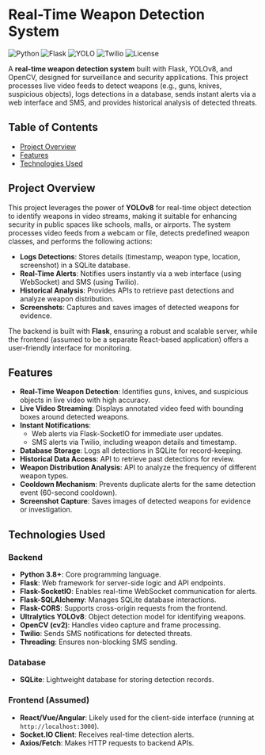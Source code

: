 # Real-Time Weapon Detection System

![Python](https://img.shields.io/badge/Python-3.8+-blue.svg)
![Flask](https://img.shields.io/badge/Flask-2.0+-green.svg)
![YOLO](https://img.shields.io/badge/YOLO-v8-orange.svg)
![Twilio](https://img.shields.io/badge/Twilio-SMS-red.svg)
![License](https://img.shields.io/badge/License-MIT-blue.svg)

A **real-time weapon detection system** built with Flask, YOLOv8, and OpenCV, designed for surveillance and security applications. This project processes live video feeds to detect weapons (e.g., guns, knives, suspicious objects), logs detections in a database, sends instant alerts via a web interface and SMS, and provides historical analysis of detected threats.

## Table of Contents

- [Project Overview](#project-overview)
- [Features](#features)
- [Technologies Used](#technologies-used)

## Project Overview

This project leverages the power of **YOLOv8** for real-time object detection to identify weapons in video streams, making it suitable for enhancing security in public spaces like schools, malls, or airports. The system processes video feeds from a webcam or file, detects predefined weapon classes, and performs the following actions:

- **Logs Detections**: Stores details (timestamp, weapon type, location, screenshot) in a SQLite database.
- **Real-Time Alerts**: Notifies users instantly via a web interface (using WebSocket) and SMS (using Twilio).
- **Historical Analysis**: Provides APIs to retrieve past detections and analyze weapon distribution.
- **Screenshots**: Captures and saves images of detected weapons for evidence.

The backend is built with **Flask**, ensuring a robust and scalable server, while the frontend (assumed to be a separate React-based application) offers a user-friendly interface for monitoring.

## Features

- **Real-Time Weapon Detection**: Identifies guns, knives, and suspicious objects in live video with high accuracy.
- **Live Video Streaming**: Displays annotated video feed with bounding boxes around detected weapons.
- **Instant Notifications**:
  - Web alerts via Flask-SocketIO for immediate user updates.
  - SMS alerts via Twilio, including weapon details and timestamp.
- **Database Storage**: Logs all detections in SQLite for record-keeping.
- **Historical Data Access**: API to retrieve past detections for review.
- **Weapon Distribution Analysis**: API to analyze the frequency of different weapon types.
- **Cooldown Mechanism**: Prevents duplicate alerts for the same detection event (60-second cooldown).
- **Screenshot Capture**: Saves images of detected weapons for evidence or investigation.


## Technologies Used

### Backend
- **Python 3.8+**: Core programming language.
- **Flask**: Web framework for server-side logic and API endpoints.
- **Flask-SocketIO**: Enables real-time WebSocket communication for alerts.
- **Flask-SQLAlchemy**: Manages SQLite database interactions.
- **Flask-CORS**: Supports cross-origin requests from the frontend.
- **Ultralytics YOLOv8**: Object detection model for identifying weapons.
- **OpenCV (cv2)**: Handles video capture and frame processing.
- **Twilio**: Sends SMS notifications for detected threats.
- **Threading**: Ensures non-blocking SMS sending.

### Database
- **SQLite**: Lightweight database for storing detection records.

### Frontend (Assumed)
- **React/Vue/Angular**: Likely used for the client-side interface (running at `http://localhost:3000`).
- **Socket.IO Client**: Receives real-time detection alerts.
- **Axios/Fetch**: Makes HTTP requests to backend APIs.





